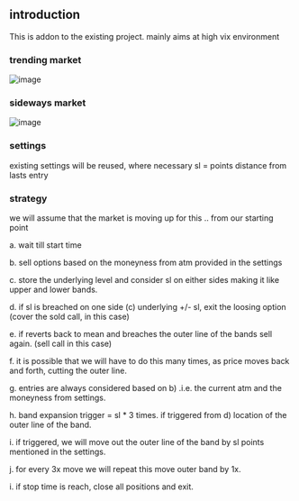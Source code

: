 ## introduction

This is addon to the existing project. mainly aims at high vix environment

### trending market
![image](https://github.com/pannet1/vwap-options/assets/12350276/44c7bf14-dc21-4595-8f96-18dbdade1e14)

### sideways market
![image](https://github.com/pannet1/vwap-options/assets/12350276/6d404cb4-fc27-408f-be16-5074048c3cd9)


### settings
existing settings will be reused, where necessary
sl = points distance from lasts entry

### strategy
we will assume that the market is moving up for this .. from our starting point

a. wait till start time

b. sell options based on the moneyness from atm provided in the settings

c. store the underlying level and consider sl on either sides making it like upper and lower bands.

d. if sl is breached on one side (c) underlying +/- sl, exit the loosing option (cover the sold call, in this case)

e. if reverts back to mean and breaches the outer line of the bands sell again. (sell call in this case)

f. it is possible that we will have to do this many times, as price moves back and forth, cutting the outer line.

g. entries are always considered based on b) .i.e. the current atm and the moneyness from settings.

h. band expansion trigger = sl * 3 times. if triggered  from d) location of the outer line of the band.

i. if triggered, we will move out the outer line of the band by sl points mentioned in the settings.

j. for every 3x move we will repeat this move outer band by 1x.

i. if stop time is reach, close all positions and exit.
